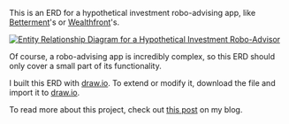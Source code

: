 This is an ERD for a hypothetical investment robo-advising app, like [Betterment](https://www.betterment.com/)'s or [Wealthfront](https://www.wealthfront.com/)'s.

[![Entity Relationship Diagram for a Hypothetical Investment Robo-Advisor](https://assets.digitalocean.com/articles/alligator/boo.svg "ERD for a Hypothetical Investment Robo-Advisor")](https://goncalovf.com/wp-content/uploads/2021/10/ERD-roboadvisor-goncalo-figueiredo.jpg)

Of course, a robo-advising app is incredibly complex, so this ERD should only cover a small part of its functionality.

I built this ERD with [draw.io](https://draw.io/). To extend or modify it, download the file and import it to [draw.io](https://draw.io/).

To read more about this project, check out [this post](https://goncalovf.com/erd-robo-advisor) on my blog.
